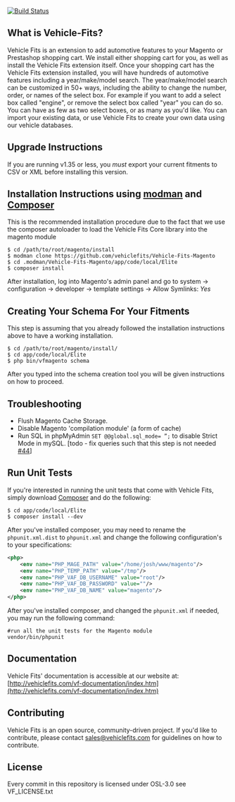 [![Build Status](https://api.travis-ci.org/vehiclefits/vfmagento.png)](https://travis-ci.org/vehiclefits/vfmagento)


What is Vehicle-Fits?
---------------------
Vehicle Fits is an extension to add automotive features to your Magento or Prestashop shopping cart. We install either shopping cart for you, as well as install the Vehicle Fits extension itself. Once your shopping cart has the Vehicle Fits extension installed, you will have hundreds of automotive features including a year/make/model search.
The year/make/model search can be customized in 50+ ways, including the ability to change the number, order, or names of the select box. For example if you want to add a select box called "engine", or remove the select box called "year" you can do so. You can have as few as two select boxes, or as many as you'd like.
You can import your existing data, or use Vehicle Fits to create your own data using our vehicle databases.

Upgrade Instructions
--------------------
If you are running v1.35 or less, you *must* export your current fitments to CSV or XML before installing this version.

Installation Instructions using [modman](https://github.com/colinmollenhour/modman) and [Composer](http://getcomposer.org/download/)
--------------------------
This is the recommended installation procedure due to the fact that we use the composer autoloader to load the Vehicle Fits Core library into the magento module

```
$ cd /path/to/root/magento/install
$ modman clone https://github.com/vehiclefits/Vehicle-Fits-Magento
$ cd .modman/Vehicle-Fits-Magento/app/code/local/Elite
$ composer install
```

After installation, log into Magento's admin panel and go to system -> configuration -> developer -> template settings -> Allow Symlinks: *Yes*

Creating Your Schema For Your Fitments
-----------------------
This step is assuming that you already followed the installation instructions above to have a working installation.

```
$ cd /path/to/root/magento/install/
$ cd app/code/local/Elite
$ php bin/vfmagento schema
```

After you typed into the schema creation tool you will be given instructions on how to proceed.

Troubleshooting
-------------------------
 * Flush Magento Cache Storage.
 * Disable Magento 'compilation module' (a form of cache)
 * Run SQL in phpMyAdmin `SET @@global.sql_mode= ”;` to disable Strict Mode in mySQL. [todo - fix queries such that this step is not needed [#44](https://github.com/vehiclefits/Vehicle-Fits-Magento/issues/44)]

Run Unit Tests
--------------------------------
If you're interested in running the unit tests that come with Vehicle Fits, simply download [Composer](http://getcomposer.org/download/) and do the following:

```
$ cd app/code/local/Elite
$ composer install --dev
```

After you've installed composer, you may need to rename the `phpunit.xml.dist` to `phpunit.xml` and change the following configuration's to your specifications:
```xml
<php>
    <env name="PHP_MAGE_PATH" value="/home/josh/www/magento"/>
    <env name="PHP_TEMP_PATH" value="/tmp"/>
    <env name="PHP_VAF_DB_USERNAME" value="root"/>
    <env name="PHP_VAF_DB_PASSWORD" value=""/>
    <env name="PHP_VAF_DB_NAME" value="magento"/>
</php>
```

After you've installed composer, and changed the `phpunit.xml` if needed, you may run the following command:

````
#run all the unit tests for the Magento module
vendor/bin/phpunit
````

Documentation
-------------
Vehicle Fits' documentation is accessible at our website at: [http://vehiclefits.com/vf-documentation/index.htm](http://vehiclefits.com/vf-documentation/index.htm)

Contributing
------------
Vehicle Fits is an open source, community-driven project. If you'd like to contribute, please contact [sales@vehiclefits.com](mailto:sales@vehiclefits.com) for guidelines on how to contribute.

License
-------
Every commit in this repository is licensed under OSL-3.0 see VF_LICENSE.txt
